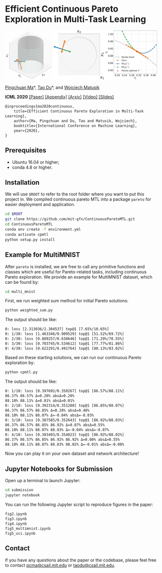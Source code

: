 # Efficient Continuous Pareto Exploration in Multi-Task Learning

![zdt2](assets/zdt2.png)

[Pingchuan Ma](https://pingchuan.ma/)\*,
[Tao Du](https://people.csail.mit.edu/taodu/)\*,
and
[Wojciech Matusik](http://people.csail.mit.edu/wojciech/)

**ICML 2020**
[[Paper]](http://people.csail.mit.edu/pcma/documents/cpmtl/paper.pdf)
[[Appendix]](http://people.csail.mit.edu/pcma/documents/cpmtl/supp.pdf)
[[Arxiv]](https://arxiv.org/abs/2006.16434)
[[Video]](https://icml.cc/virtual/2020/poster/5856)
[[Slides]](http://people.csail.mit.edu/pcma/documents/cpmtl/slides.pdf)

```text
@inproceedings{ma2020continuous,
    title={Efficient Continuous Pareto Exploration in Multi-Task Learning},
    author={Ma, Pingchuan and Du, Tao and Matusik, Wojciech},
    booktitle={International Conference on Machine Learning},
    year={2020},
}
```

## Prerequisites

- Ubuntu 16.04 or higher;
- conda 4.8 or higher.

## Installation

We will use `$ROOT` to refer to the root folder where you want to put this project in. We compiled continuous pareto MTL into a package `pareto` for easier deployment and application.

```sh
cd $ROOT
git clone https://github.com/mit-gfx/ContinuousParetoMTL.git
cd ContinuousParetoMTL
conda env create -f environment.yml
conda activate cpmtl
python setup.py install
```

## Example for MultiMNIST

After `pareto` is installed, we are free to call any primitive functions and classes which are useful for Pareto-related tasks, including continuous Pareto exploration. We provide an example for MultiMNIST dataset, which can be found by:

```sh
cd multi_mnist
```


First, we run weighted sum method for initial Pareto solutions:

```sh
python weighted_sum.py
```

The output should be like:

```text
0: loss [2.313036/2.304537] top@1 [7.65%/10.65%]
0: 1/30: loss [1.463346/0.909529] top@1 [51.52%/69.72%]
0: 2/30: loss [0.889257/0.638646] top@1 [71.29%/78.55%]
0: 3/30: loss [0.703745/0.534612] top@1 [77.77%/81.86%]
0: 4/30: loss [0.622291/0.491764] top@1 [80.13%/83.02%]
```

Based on these starting solutions, we can run our continuous Pareto exploration by:

```sh
python cpmtl.py
```

The output should be like:

```text
0: 1/10: loss [0.397692/0.350267] top@1 [86.57%/88.11%]
86.37% 86.57% Δ=0.20% absΔ=0.20%
88.10% 88.11% Δ=0.01% absΔ=0.01%
0: 2/10: loss [0.392314/0.351280] top@1 [86.85%/88.07%]
86.37% 86.57% 86.85% Δ=0.28% absΔ=0.48%
88.10% 88.11% 88.07% Δ=-0.04% absΔ=-0.03%
0: 3/10: loss [0.387585/0.352643] top@1 [86.92%/88.03%]
86.37% 86.57% 86.85% 86.92% Δ=0.07% absΔ=0.55%
88.10% 88.11% 88.07% 88.03% Δ=-0.04% absΔ=-0.07%
0: 4/10: loss [0.383493/0.354023] top@1 [86.92%/88.02%]
86.37% 86.57% 86.85% 86.92% 86.92% Δ=0.00% absΔ=0.55%
88.10% 88.11% 88.07% 88.03% 88.02% Δ=-0.01% absΔ=-0.08%
```

Now you can play it on your own dataset and network architecture!

## Jupyter Notebooks for Submission

Open up a terminal to launch Jupyter:

```sh
cd submission
jupyter notebook
```

You can run the following Jupyter script to reproduce figures in the paper:

```text
fig2.ipynb
fig3.ipynb
fig4.ipynb
fig5_multimnist.ipynb
fig5_uci.ipynb
```

## Contact

If you have any questions about the paper or the codebase, please feel free to contact pcma@csail.mit.edu or taodu@csail.mit.edu.
